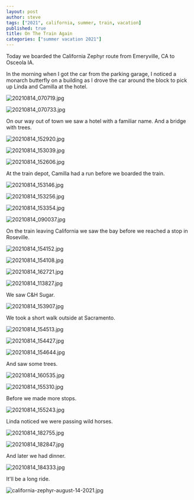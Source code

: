 ```yaml
---
layout: post
author: steve
tags: ["2021", california, summer, train, vacation]
published: true
title: On The Train Again
categories: ["summer vacation 2021"]
---
```

Today we boarded the California Zephyr route from Emeryville, CA to Osceola IA.

In the morning when I got the car from the parking garage, I noticed a monarch butterfly on a building as I drove the car around the block to pick up Linda and Camilla at the hotel.  

![20210814_070719.jpg]({{site.pics_url}}/assets/media/20210814_070719.jpg)

![20210814_070733.jpg]({{site.pics_url}}/assets/media/20210814_070744.jpg)

On our way out of town we saw a hotel with a familiar name.  And a bridge with trees.  

![20210814_152920.jpg]({{site.pics_url}}/assets/media/20210814_152920.jpg)

![20210814_153039.jpg]({{site.pics_url}}/assets/media/20210814_153039.jpg)

![20210814_152606.jpg]({{site.pics_url}}/assets/media/20210814_152606.jpg)

At the train depot, Camilla had a run before we boarded the train.  

![20210814_153146.jpg]({{site.pics_url}}/assets/media/20210814_153146.jpg)

![20210814_153256.jpg]({{site.pics_url}}/assets/media/20210814_153256.jpg)

![20210814_153354.jpg]({{site.pics_url}}/assets/media/20210814_153354.jpg)

![20210814_090037.jpg]({{site.pics_url}}/assets/media/20210814_090037.jpg)

On the train leaving California we saw the bay before we reached a stop in Roseville.  

![20210814_154152.jpg]({{site.pics_url}}/assets/media/20210814_154152.jpg)

![20210814_154108.jpg]({{site.pics_url}}/assets/media/20210814_154108.jpg)

![20210814_162721.jpg]({{site.pics_url}}/assets/media/20210814_162721.jpg)

![20210814_113827.jpg]({{site.pics_url}}/assets/media/20210814_113827.jpg)

We saw C&H Sugar.  

![20210814_153907.jpg]({{site.pics_url}}/assets/media/20210814_153907.jpg)

We took a short walk outside at Sacramento.  

![20210814_154513.jpg]({{site.pics_url}}/assets/media/20210814_154513.jpg)

![20210814_154427.jpg]({{site.pics_url}}/assets/media/20210814_154427.jpg)

![20210814_154644.jpg]({{site.pics_url}}/assets/media/20210814_154644.jpg)

And saw some trees.  

![20210814_160535.jpg]({{site.pics_url}}/assets/media/20210814_160535.jpg)

![20210814_155310.jpg]({{site.pics_url}}/assets/media/20210814_155310.jpg)

Before we made more stops.  

![20210814_155243.jpg]({{site.pics_url}}/assets/media/20210814_155243.jpg)

Linda noticed we were passing wild horses.  

![20210814_182755.jpg]({{site.pics_url}}/assets/media/20210814_182755.jpg)

![20210814_182847.jpg]({{site.pics_url}}/assets/media/20210814_182847.jpg)

And later we had dinner.  

![20210814_184333.jpg]({{site.pics_url}}/assets/media/20210814_184333.jpg)

It'll be a long ride.  

![california-zephyr-august-14-2021.jpg]({{site.pics_url}}/assets/media/california-zephyr-august-14-2021.jpg)
